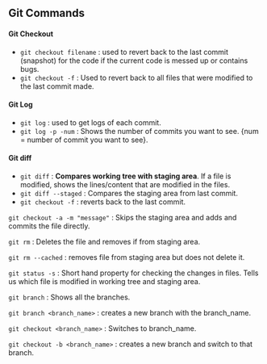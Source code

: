 ## Git Commands

#### Git Checkout

* `git checkout filename` : used to revert back to the last commit (snapshot) for the code if the current code is messed up or contains bugs.
* `git checkout -f` : Used to revert back to all files that were modified to the last commit made.

#### Git Log

* `git log` : used to get logs of each commit.
* `git log -p -num` : Shows the number of commits you want to see. {num = number of commit you want to see}.

#### Git diff

* `git diff` :  **Compares working tree with staging area**. If a file is modified, shows the lines/content that are modified in the files.
* `git diff --staged` : Compares the staging area from last commit.
* `git checkout -f` : reverts back to the last commit.

`git checkout -a -m "message"` : Skips the staging area and adds and commits the file directly.

`git rm` : Deletes the file and removes if from staging area.

`git rm --cached` :  removes file from staging area but does not delete it.

`git status -s` : Short hand property for checking the changes in files. Tells us which file is modified in working tree and staging area.

`git branch` : Shows all the branches.

`git branch <branch_name>` : creates a new branch with the branch_name.

`git checkout <branch_name>` : Switches to branch_name.

`git checkout -b <branch_name>` : creates a new branch and switch to that branch.
